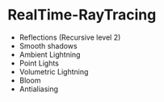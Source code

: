 # RealTime-RayTracing


- Reflections (Recursive level 2)
- Smooth shadows
- Ambient Lightning
- Point Lights
- Volumetric Lightning
- Bloom
- Antialiasing
